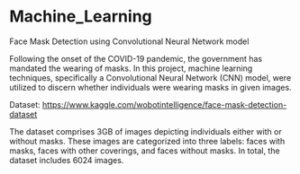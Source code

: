 # Machine_Learning
Face Mask Detection using Convolutional Neural Network model

Following the onset of the COVID-19 pandemic, the government has mandated the wearing of masks. In this project, machine learning techniques, specifically a Convolutional Neural Network (CNN) model, were utilized to discern whether individuals were wearing masks in given images.

Dataset: https://www.kaggle.com/wobotintelligence/face-mask-detection-dataset

The dataset comprises 3GB of images depicting individuals either with or without masks. These images are categorized into three labels: faces with masks, faces with other coverings, and faces without masks. In total, the dataset includes 6024 images.

